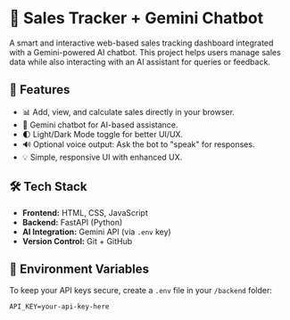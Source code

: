 # 🧾 Sales Tracker + Gemini Chatbot

A smart and interactive web-based sales tracking dashboard integrated with a Gemini-powered AI chatbot. This project helps users manage sales data while also interacting with an AI assistant for queries or feedback.

## 🚀 Features

- 📊 Add, view, and calculate sales directly in your browser.
- 💬 Gemini chatbot for AI-based assistance.
- 🌓 Light/Dark Mode toggle for better UI/UX.
- 🔊 Optional voice output: Ask the bot to "speak" for responses.
- 💡 Simple, responsive UI with enhanced UX.

## 🛠️ Tech Stack

- **Frontend:** HTML, CSS, JavaScript
- **Backend:** FastAPI (Python)
- **AI Integration:** Gemini API (via `.env` key)
- **Version Control:** Git + GitHub

## 🔐 Environment Variables

To keep your API keys secure, create a `.env` file in your `/backend` folder:

```env
API_KEY=your-api-key-here
